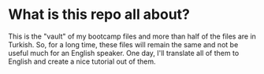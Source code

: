 # What is this repo all about?
This is the "vault" of my bootcamp files and more than half of the files are in Turkish. So, for a long time, these files will remain the same and not be useful much for an English speaker. One day, I'll translate all of them to English and create a nice tutorial out of them.
